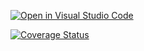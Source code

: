 [![Open in Visual Studio Code](https://classroom.github.com/assets/open-in-vscode-f059dc9a6f8d3a56e377f745f24479a46679e63a5d9fe6f495e02850cd0d8118.svg)](https://classroom.github.com/online_ide?assignment_repo_id=6437996&assignment_repo_type=AssignmentRepo)


[![Coverage Status](https://coveralls.io/repos/github/TestowanieAutomatyczneUG/laboratorium_8-Rafal-Majewski/badge.svg?branch=main)](https://coveralls.io/github/TestowanieAutomatyczneUG/laboratorium_8-Rafal-Majewski?branch=main)